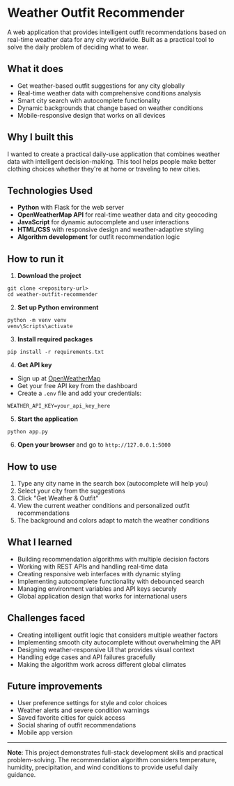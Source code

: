 # Weather Outfit Recommender

A web application that provides intelligent outfit recommendations based on real-time weather data for any city worldwide. Built as a practical tool to solve the daily problem of deciding what to wear.

## What it does

- Get weather-based outfit suggestions for any city globally
- Real-time weather data with comprehensive conditions analysis
- Smart city search with autocomplete functionality
- Dynamic backgrounds that change based on weather conditions
- Mobile-responsive design that works on all devices

## Why I built this

I wanted to create a practical daily-use application that combines weather data with intelligent decision-making. This tool helps people make better clothing choices whether they're at home or traveling to new cities.

## Technologies Used

- **Python** with Flask for the web server
- **OpenWeatherMap API** for real-time weather data and city geocoding
- **JavaScript** for dynamic autocomplete and user interactions
- **HTML/CSS** with responsive design and weather-adaptive styling
- **Algorithm development** for outfit recommendation logic

## How to run it

1. **Download the project**

```
git clone <repository-url>
cd weather-outfit-recommender
```

2. **Set up Python environment**

```
python -m venv venv
venv\Scripts\activate
```

3. **Install required packages**

```
pip install -r requirements.txt
```

4. **Get API key**
- Sign up at [OpenWeatherMap](https://openweathermap.org/api)
- Get your free API key from the dashboard
- Create a `.env` file and add your credentials:

```
WEATHER_API_KEY=your_api_key_here
```

5. **Start the application**

```
python app.py
```

6. **Open your browser** and go to `http://127.0.0.1:5000`

## How to use

1. Type any city name in the search box (autocomplete will help you)
2. Select your city from the suggestions
3. Click "Get Weather & Outfit" 
4. View the current weather conditions and personalized outfit recommendations
5. The background and colors adapt to match the weather conditions

## What I learned

- Building recommendation algorithms with multiple decision factors
- Working with REST APIs and handling real-time data
- Creating responsive web interfaces with dynamic styling
- Implementing autocomplete functionality with debounced search
- Managing environment variables and API keys securely
- Global application design that works for international users

## Challenges faced

- Creating intelligent outfit logic that considers multiple weather factors
- Implementing smooth city autocomplete without overwhelming the API
- Designing weather-responsive UI that provides visual context
- Handling edge cases and API failures gracefully
- Making the algorithm work across different global climates

## Future improvements

- User preference settings for style and color choices
- Weather alerts and severe condition warnings  
- Saved favorite cities for quick access
- Social sharing of outfit recommendations
- Mobile app version

---

**Note**: This project demonstrates full-stack development skills and practical problem-solving. The recommendation algorithm considers temperature, humidity, precipitation, and wind conditions to provide useful daily guidance.



